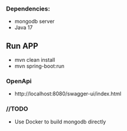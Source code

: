 
### Dependencies:
- mongodb server
- Java 17
## Run APP
- mvn clean install
- mvn spring-boot:run
### OpenApi
- http://localhost:8080/swagger-ui/index.html
### //TODO 
- Use Docker to build mongodb directly
